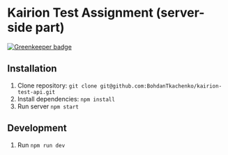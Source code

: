 Kairion Test Assignment (server-side part)
==========================================

[![Greenkeeper badge](https://badges.greenkeeper.io/BohdanTkachenko/kairion-test-api.svg)](https://greenkeeper.io/)

Installation
------------
1. Clone repository: `git clone git@github.com:BohdanTkachenko/kairion-test-api.git`
2. Install dependencies: `npm install`
3. Run server `npm start`

Development
-----------
1. Run `npm run dev`
